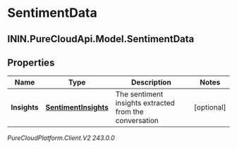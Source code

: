 # SentimentData

## ININ.PureCloudApi.Model.SentimentData

## Properties

|Name | Type | Description | Notes|
|------------ | ------------- | ------------- | -------------|
| **Insights** | [**SentimentInsights**](SentimentInsights) | The sentiment insights extracted from the conversation | [optional] |



_PureCloudPlatform.Client.V2 243.0.0_
